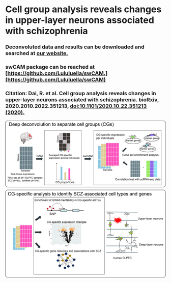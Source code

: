 # Cell group analysis reveals changes in upper-layer neurons associated with schizophrenia

### Deconvoluted data and results can be downloaded and searched at [our website.](http://lbpg.upstate.edu/module_search/)
### swCAM package can be reached at [https://github.com/Lululuella/swCAM.](https://github.com/Lululuella/swCAM)
### Citation: Dai, R. et al. Cell group analysis reveals changes in upper-layer neurons associated with schizophrenia. bioRxiv, 2020.2010.2022.351213, [doi:10.1101/2020.10.22.351213 (2020).](https://www.biorxiv.org/content/10.1101/2020.10.22.351213v1)

![image](https://github.com/RujiaDai/CellSpecificAnalysis/blob/master/figures/figures1.jpg)
